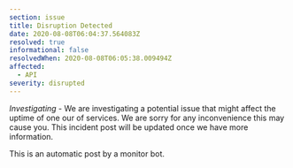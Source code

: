 ```yaml
---
section: issue
title: Disruption Detected
date: 2020-08-08T06:04:37.564083Z
resolved: true
informational: false
resolvedWhen: 2020-08-08T06:05:38.009494Z
affected:
  - API
severity: disrupted
---
```

*Investigating* - We are investigating a potential issue that might affect the uptime of one our of services. We are sorry for any inconvenience this may cause you. This incident post will be updated once we have more information.

This is an automatic post by a monitor bot.
        